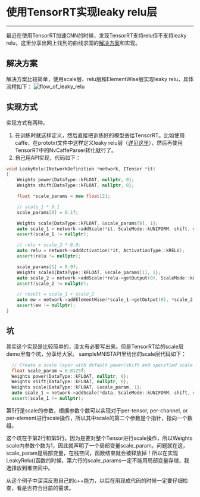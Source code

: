 # 使用TensorRT实现leaky relu层

------

最近在使用TensorRT加速CNN的时候，发现TensorRT支持relu但不支持leaky relu，这里分享出网上找到的曲线求国的[解决方案][1]和实现。
## 解决方案
解决方案比较简单，使用scale层、relu层和ElementWise层实现leaky relu，具体流程如下：
![flow_of_leaky_relu][2]

## 实现方式
实现方式有两种。

 1. 在训练时就这样定义，然后直接把训练好的模型丢给TensorRT。比如使用caffe，在prototxt文件中这样定义leaky relu层（[详见这里][3]），然后再使用TensorRT中的NvCaffeParser转化就行了。
 2. 自己用API实现，代码如下：
``` c++
void LeakyRelu(INetworkDefinition *network, ITensor *it)
{
    Weights power{DataType::kFLOAT, nullptr, 0};
    Weights shift{DataType::kFLOAT, nullptr, 0};

    float *scale_params = new float[2];

    // scale_1 * 0.1
    scale_params[0] = 0.1f;

    Weights scale{DataType::kFLOAT, &scale_params[0], 1};
    auto scale_1 = network->addScale(*it, ScaleMode::kUNIFORM, shift, scale, power);
    assert(scale_1 != nullptr);

    // relu + scale_2 * 0.9;
    auto relu = network->addActivation(*it, ActivationType::kRELU);
    assert(relu != nullptr);

    scale_params[1] = 0.9f;
    Weights scale1{DataType::kFLOAT, &scale_params[1], 1};
    auto scale_2 = network->addScale(*relu->getOutput(0), ScaleMode::kUNIFORM, shift, scale1, power);
    assert(scale_2 != nullptr);

    // result = scale_1 + scale_2
    auto ew = network->addElementWise(*scale_1->getOutput(0), *scale_2->getOutput(0), ElementWiseOperation::kSUM);
    assert(ew != nullptr);
}
```
## 坑
其实这个实现是比较简单的，没太有必要写出来。但是TensorRT给的scale层demo里有个坑，分享给大家。
sampleMNISTAPI里给出的scale层代码如下：
```c++
  // Create a scale layer with default power/shift and specified scale parameter.
  float scale_param = 0.0125f;
  Weights power{DataType::kFLOAT, nullptr, 0};
  Weights shift{DataType::kFLOAT, nullptr, 0};
  Weights scale{DataType::kFLOAT, &scale_param, 1};
  auto scale_1 = network->addScale(*data, ScaleMode::kUNIFORM, shift, scale, power);
  assert(scale_1 != nullptr);
```
第5行是scale的参数，根据参数个数可以实现对于per-tensor, per-channel, or per-element进行scale操作，所以其中scale的第二个参数是个指针，指向一个数组。

这个坑在于第2行和第5行。因为是要对整个Tensor进行scale操作，所以Weights scale内参数个数为1，因此就声明了一个局部变量scale_param。问题就在这，scale_param是局部变量，在栈空间，函数结束就会被释放掉！所以在实现LeakyRelu()函数的时候，第六行的scale_params一定不能用局部变量存储，我选择放到堆空间中。

从这个例子中深深反思自己的c++能力，以后在用现成代码的时候一定要仔细检查，看是否符合目前的需求。


  [1]: https://github.com/TLESORT/YOLO-TensorRT-GIE-
  [2]: https://raw.githubusercontent.com/LitLeo/TensorRT_Tutorial/master/img/flow_of_leaky_relu.png
  [3]: https://devtalk.nvidia.com/default/topic/990426/jetson-tx1/tensorrt-yolo-inference-error/post/5087820/